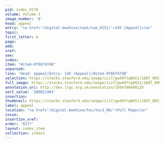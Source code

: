 ```yaml
---
pid: index_0178
volume: Volume 3
image_number: '8'
head: appeal
entry: "<a href='/digital-beehive/num1/num_0151/'>145 [Appeal]</a>"
topic:
first_letter: A
page:
add:
xref:
see:
index:
item: "#item-9f6bf47d8"
unparsed:
line: 'Head: appeal|Entry: 145 [Appeal]|#item-9f6bf47d8'
selection: https://stacks.stanford.edu/image/iiif/gw497tq8651/1607_0951/1109,1463,389,119/full/0/default.jpg
full_image: https://stacks.stanford.edu/image/iiif/gw497tq8651/1607_0951/full/full/0/default.jpg
annotation_uri: http://dev.llgc.org.uk/annotation/1564760408129
sort_value: '300821463'
insertion:
thumbnail: https://stacks.stanford.edu/image/iiif/gw497tq8651/1607_0951/1109,1463,389,119/150,/0/default.jpg
label: appeal
location: "<a href='/digital-beehive/toc/toc3_08/'>Full Page</a>"
issue:
insertion_xref:
order: '0177'
layout: index_item
collection: index1
---
```


